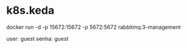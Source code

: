 # k8s.keda

docker run -d -p 15672:15672 -p 5672:5672 rabbitmq:3-management

user:  guest
senha: guest